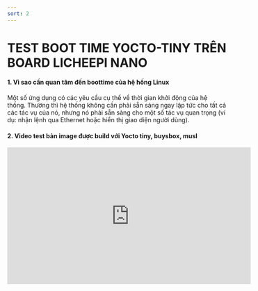 ```yaml
---
sort: 2
---
```


# TEST BOOT TIME YOCTO-TINY TRÊN BOARD LICHEEPI NANO

#### 1. Vì sao cần quan tâm đến boottime của hệ hống Linux

Một số ứng dụng có các yêu cầu cụ thể về thời gian khởi động của hệ thống. Thường thì hệ thống không cần phải sẵn sàng ngay lập tức cho tất cả các tác vụ của nó, nhưng nó phải sẵn sàng cho một số tác vụ quan trọng (ví dụ: nhận lệnh qua Ethernet hoặc hiển thị giao diện người dùng).


#### 2. Video test bản image được build với Yocto tiny, buysbox, musl

<iframe width="560" height="315" src="https://www.youtube.com/embed/WwwpbGi_7Vg" frameborder="0" allow="autoplay; encrypted-media" allowfullscreen></iframe>





